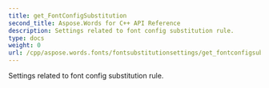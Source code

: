 ```yaml
---
title: get_FontConfigSubstitution
second_title: Aspose.Words for C++ API Reference
description: Settings related to font config substitution rule. 
type: docs
weight: 0
url: /cpp/aspose.words.fonts/fontsubstitutionsettings/get_fontconfigsubstitution/
---
```


Settings related to font config substitution rule. 

